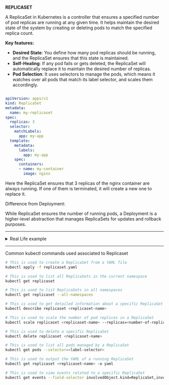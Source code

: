 
**REPLICASET**

A ReplicaSet in Kubernetes is a controller that ensures a specified number of pod replicas are running at any given time. 
It helps maintain the desired state of the system by creating or deleting pods to match the specified replica count.

**Key features:**

- **Desired State**: You define how many pod replicas should be running, and the ReplicaSet ensures that this state is maintained.
- **Self-Healing**: If any pod fails or gets deleted, the ReplicaSet will automatically replace it to maintain the desired number of replicas.
- **Pod Selection**: It uses selectors to manage the pods, which means it watches over all pods that match its label selector, and scales them accordingly.

```yaml

apiVersion: apps/v1
kind: ReplicaSet
metadata:
  name: my-replicaset
spec:
  replicas: 3
  selector:
    matchLabels:
      app: my-app
  template:
    metadata:
      labels:
        app: my-app
    spec:
      containers:
      - name: my-container
        image: nginx
```

Here the ReplicaSet ensures that 3 replicas of the nginx container are always running. If one of them is terminated, it will create a new one to replace it.

Difference from Deployment:

While ReplicaSet ensures the number of running pods, a Deployment is a higher-level abstraction that manages ReplicaSets for updates and rollback purposes.

---

<details>

  <summary>Real Life example</summary>

Consider opening starrting Multiple Tea Stalls in an Area

Imagine there’s a popular tea brand that wants to make sure there are always 3 tea stalls running in a busy area to serve tea to customers.

Components in the Tea Stall Example:

- **Pod**: Each tea stall is a pod, responsible for serving tea.
- **ReplicaSet**: The tea brand is like the ReplicaSet, ensuring that exactly 3 tea stalls are always operational.
- **Desired Replicas**: The tea brand decides that there must be 3 tea stalls serving tea at any given time.

In our example, how the ReplicaSet works:

**Initial Setup:**
The brand sets up 3 tea stalls in the area (3 pod replicas).

**Tea Stall Failure:**
If one tea stall closes down due to any reason (e.g., equipment failure, tea runs out), the brand (ReplicaSet) immediately sets up another tea stall at the same location or a nearby location to ensure there are still 3 stalls serving tea.

**Scaling Demand:**
If a huge event is happening and more people need tea, the brand can decide to scale up the number of tea stalls (increasing the replica count). For instance, they might scale up to 5 tea stalls during a festival, and later reduce back to 3 once the crowd diminishes.

**Self-Healing:**
If a tea stall runs out of ingredients or is damaged, the brand ensures that a new stall is quickly set up to keep the total number of active stalls at 3.

</details>

---

Common kubectl commands used associated to Replicaset

```bash
# This is used to create a ReplicaSet from a YAML file
kubectl apply -f replicaset.yaml

# This is used to list all ReplicaSets in the current namespace
kubectl get replicaset

# This is used to list ReplicaSets in all namespaces
kubectl get replicaset --all-namespaces

# This is used to get detailed information about a specific ReplicaSet
kubectl describe replicaset <replicaset-name>

# This is used to scale the number of pod replicas in a ReplicaSet
kubectl scale replicaset <replicaset-name> --replicas=<number-of-replicas>

# This is used to delete a specific ReplicaSet
kubectl delete replicaset <replicaset-name>

# This is used to list all pods managed by a ReplicaSet
kubectl get pods --selector=<label-selector>

# This is used to output the YAML of a running ReplicaSet
kubectl get replicaset <replicaset-name> -o yaml

# This is used to view events related to a specific ReplicaSet
kubectl get events --field-selector involvedObject.kind=ReplicaSet,involvedObject.name=<replicaset-name>

```
